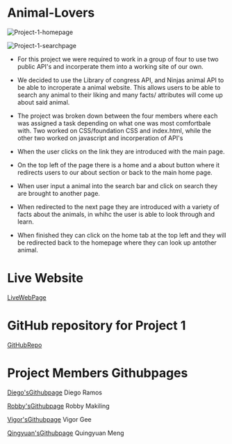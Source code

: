 # Animal-Lovers

![Project-1-homepage](https://user-images.githubusercontent.com/128023854/236110792-3b8935bd-1c30-4b49-bc82-da9d386a4fa8.png)

![Project-1-searchpage](https://user-images.githubusercontent.com/128023854/236110829-c66e1ec7-e883-46c0-b188-b0dccc315dff.png)

* For this project we were required to work in a group of four to use two public API's and incorperate them into a working site of our own.

* We decided to use the Library of congress API, and Ninjas animal API to be able to incroperate a animal website. This allows users to be able to search any animal to their liking and many facts/ attributes will come up about said animal.

* The project was broken down between the four members where each was assigned a task depending on what one was most comfortbale with. Two worked on CSS/foundation CSS and index.html, while the other two worked on javascript and incorperation of API's

* When the user clicks on the link they are introduced with the main page.

* On the top  left of the page there is a home and a about button where it redirects users to our about section or back to the main home page.

* When user input a animal into the search bar and click on search they are brought to another page.

* When redirected to the next page they are introduced with a variety of facts about the animals, in whihc the user is able to look through and learn. 

* When finished they can click on the home tab at the top left and they will be redirected back to the homepage where they can look up antother animal.

# Live Website
[LiveWebPage](https://rdiego56.github.io/Animal-Lovers/)

# GitHub repository for Project 1
[GitHubRepo](https://github.com/rdiego56/Pet-Lovers)

# Project Members Githubpages
[Diego'sGithubpage](https://github.com/rdiego56)
Diego Ramos

[Robby'sGithubpage](https://github.com/jzerobby)
Robby Makiling

[Vigor'sGithubpage](https://github.com/vigorgee123)
Vigor Gee

[Qingyuan'sGithubpage](https://github.com/MartinMeng1)
Quingyuan Meng
